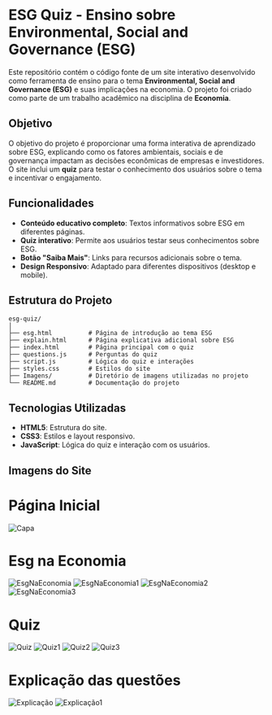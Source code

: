 # ESG Quiz - Ensino sobre Environmental, Social and Governance (ESG)

Este repositório contém o código fonte de um site interativo desenvolvido como ferramenta de ensino para o tema **Environmental, Social and Governance (ESG)** e suas implicações na economia. O projeto foi criado como parte de um trabalho acadêmico na disciplina de **Economia**.

## Objetivo

O objetivo do projeto é proporcionar uma forma interativa de aprendizado sobre ESG, explicando como os fatores ambientais, sociais e de governança impactam as decisões econômicas de empresas e investidores. O site inclui um **quiz** para testar o conhecimento dos usuários sobre o tema e incentivar o engajamento.

## Funcionalidades

- **Conteúdo educativo completo**: Textos informativos sobre ESG em diferentes páginas.
- **Quiz interativo**: Permite aos usuários testar seus conhecimentos sobre ESG.
- **Botão "Saiba Mais"**: Links para recursos adicionais sobre o tema.
- **Design Responsivo**: Adaptado para diferentes dispositivos (desktop e mobile).

## Estrutura do Projeto

```
esg-quiz/
│
├── esg.html          # Página de introdução ao tema ESG
├── explain.html      # Página explicativa adicional sobre ESG
├── index.html        # Página principal com o quiz
├── questions.js      # Perguntas do quiz
├── script.js         # Lógica do quiz e interações
├── styles.css        # Estilos do site
├── Imagens/          # Diretório de imagens utilizadas no projeto
└── README.md         # Documentação do projeto
```

## Tecnologias Utilizadas

- **HTML5**: Estrutura do site.
- **CSS3**: Estilos e layout responsivo.
- **JavaScript**: Lógica do quiz e interação com os usuários.


## Imagens do Site
# Página Inicial
![Capa](https://github.com/user-attachments/assets/13cb4022-7079-4f76-a7af-6b21cedaf847)

# Esg na Economia
![EsgNaEconomia](https://github.com/user-attachments/assets/88e4627b-7a4e-440e-b9b9-c6b95b6a8dd7)
![EsgNaEconomia1](https://github.com/user-attachments/assets/54ff7aa1-20a1-46ae-aaa3-00d90bf40739)
![EsgNaEconomia2](https://github.com/user-attachments/assets/3e8e9b48-434e-4837-bd6b-bb125f9993d0)
![EsgNaEconomia3](https://github.com/user-attachments/assets/bd706aba-c0b2-4401-ad42-e7c648bd5dc2)

# Quiz
![Quiz](https://github.com/user-attachments/assets/133bdff6-321e-40cd-a1e2-dcfaebc50668)
![Quiz1](https://github.com/user-attachments/assets/852bfef0-06e3-495d-9a96-dfd56a22ad74)
![Quiz2](https://github.com/user-attachments/assets/06cf5fa5-f2f2-4f4f-8415-ccdb9f16aa6a)
![Quiz3](https://github.com/user-attachments/assets/1cc64944-03d9-4acf-a7ec-6eaf5749bd8e)

# Explicação das questões
![Explicação](https://github.com/user-attachments/assets/b9193d58-b43b-4950-91af-2bc45a00a358)
![Explicação1](https://github.com/user-attachments/assets/446cd1fd-53a2-4ea2-9001-cfb99640e975)

